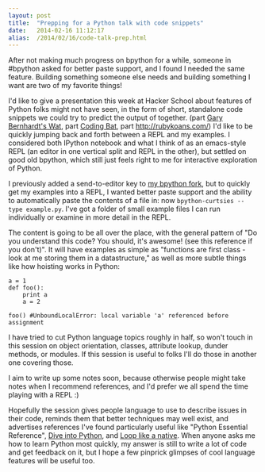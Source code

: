 ```yaml
---
layout: post
title:  "Prepping for a Python talk with code snippets"
date:   2014-02-16 11:12:17
alias:  /2014/02/16/code-talk-prep.html
---
```


After not making much progress on bpython for a while, someone in #bpython
asked for better paste support, and I found I needed the same feature.
Building something someone else needs and building something I want are two
of my favorite things!

I'd like to give a presentation this week at Hacker School about features of
Python folks might not have seen, in the form of short, standalone code
snippets we could try to predict the output of together. (part [Gary Bernhardt's
Wat](https://www.destroyallsoftware.com/talks/wat), part [Coding
Bat](http://codingbat.com/), part
http://rubykoans.com/) I'd like to be quickly jumping back and forth between a
REPL and my examples. I considered both IPython notebook and what I think of as an emacs-style
REPL (an editor in one vertical split and REPL in the other), but settled on
good old bpython, which still just feels right to me for interactive exploration
of Python.

I previously added a send-to-editor key to [my bpython fork](https://github.com/thomasballinger/bpython/tree/curtsies), but to 
quickly get my examples into a REPL, I wanted better paste support and the
ability to automatically paste the contents of a file in: now
`bpython-curtsies --type example.py`. I've
got a folder of small example files I can run individually or examine in more
detail in the REPL.

The content is going to be all over the place, with the general pattern of
"Do you understand this code? You should, it's awesome! (see this reference if
you don't)". It will have examples as simple as "functions are first class - look at me storing
them in a datastructure," as well as more subtle things like how hoisting works in Python:

    a = 1
    def foo():
        print a
        a = 2

    foo() #UnboundLocalError: local variable 'a' referenced before assignment

I have tried to cut Python language topics roughly in half, so won't touch in
this session on object orientation, classes, attribute lookup, dunder methods,
or modules. If this session is useful to folks I'll do those in another
one covering those.

I aim to write up some notes soon, because otherwise people might take
notes when I recommend references, and I'd prefer we all spend the time playing
with a REPL :)

Hopefully the session gives people language to use to describe issues in
their code, reminds them that better techniques may well exist, and advertises
references I've found particularly useful like "Python Essential Reference",
[Dive into Python](http://www.diveintopython.net/), and
[Loop like a native](http://nedbatchelder.com/text/iter.html). When anyone asks
me how to learn Python most quickly, my answer is still to write a lot of code
and get feedback on it, but I hope a few pinprick glimpses of cool
language features will be useful too.
